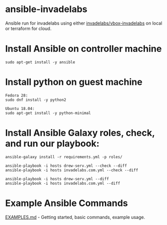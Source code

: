 # ansible-invadelabs

Ansible run for invadelabs using either [invadelabs/vbox-invadelabs](https://github.com/invadelabs/vbox-invadelabs) on local or terraform for cloud.

# Install Ansible on controller machine
~~~
sudo apt-get install -y ansible
~~~

# Install python on guest machine
~~~
Fedora 28:
sudo dnf install -y python2

Ubuntu 18.04:
sudo apt-get install -y python-minimal
~~~

# Install Ansible Galaxy roles, check, and run our playbook:
~~~
ansible-galaxy install -r requirements.yml -p roles/

ansible-playbook -i hosts drew-serv.yml --check --diff
ansible-playbook -i hosts invadelabs.com.yml --check --diff

ansible-playbook -i hosts drew-serv.yml --diff
ansible-playbook -i hosts invadelabs.com.yml --diff
~~~

# Example Ansible Commands
[EXAMPLES.md](EXAMPLES.md) - Getting started, basic commands, example usage.
